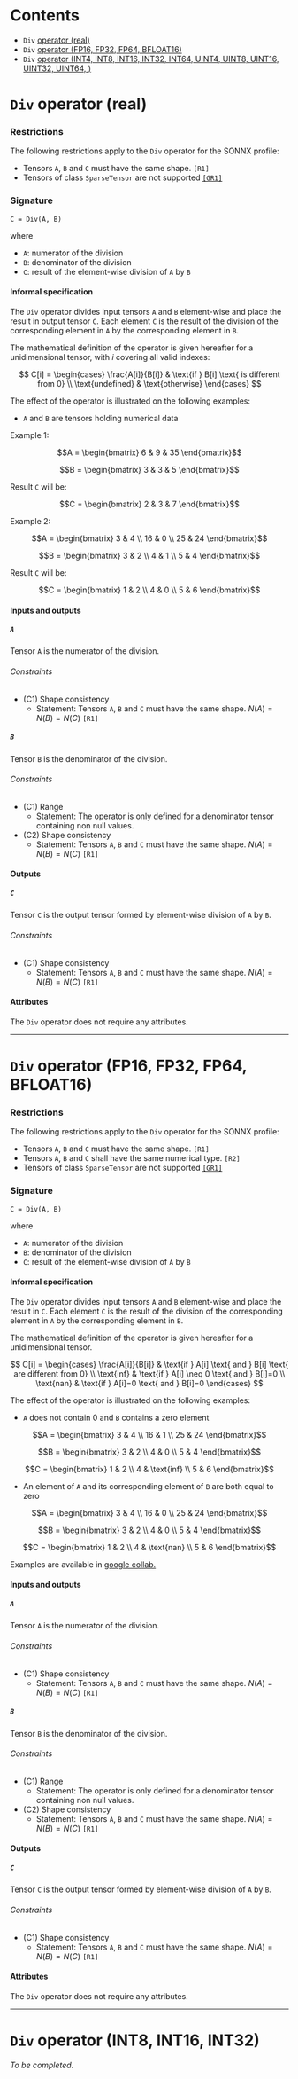 # Contents
- `Div` [operator (real)](#real)
- `Div` [operator (FP16, FP32, FP64, BFLOAT16)](#float)
- `Div` [operator (INT4, INT8, INT16, INT32, INT64, UINT4, UINT8, UINT16, UINT32, UINT64, )](#int)



<a id="real"></a>
# `Div` operator (real)

### Restrictions

The following restrictions apply to the `Div` operator for the SONNX profile:
- Tensors `A`, `B` and `C` must have the same shape.  `[R1]` 
- Tensors of class `SparseTensor` are not supported [`[GR1]`](../general_restrictions.md) 

### Signature

`C = Div(A, B)`

where
- `A`: numerator of the division
- `B`: denominator of the division
- `C`: result of the element-wise division of `A` by `B`

#### Informal specification

The `Div` operator divides input tensors `A` and `B` element-wise and place the result in output tensor `C`. Each element `C` is the result of the division of the corresponding element in `A` by the corresponding element in `B`.

The mathematical definition of the operator is given hereafter for a unidimensional tensor, with $i$ covering all valid indexes:

$$
C[i] = 
\begin{cases} 
\frac{A[i]}{B[i]} & \text{if } B[i] \text{ is different from 0} \\
\text{undefined} & \text{otherwise}
\end{cases}
$$

The effect of the operator is illustrated on the following examples:
- `A` and `B` are tensors holding numerical data

Example 1:
```math
A = \begin{bmatrix}  6 & 9 & 35 \end{bmatrix}
```
```math
B = \begin{bmatrix}  3 & 3 & 5 \end{bmatrix}
```
Result `C` will be: 
```math
C =  \begin{bmatrix} 2 & 3 & 7 \end{bmatrix}
```

Example 2:
```math
A =  \begin{bmatrix} 3 & 4 \\ 16 & 0 \\ 25 & 24 \end{bmatrix}
```
```math
B =  \begin{bmatrix} 3 & 2 \\ 4 & 1 \\ 5 & 4 \end{bmatrix}
```
Result `C` will be:
```math
C =  \begin{bmatrix} 1 & 2 \\ 4 & 0 \\ 5 & 6 \end{bmatrix}
```

#### Inputs and outputs

##### `A`

Tensor `A` is the numerator of the division.

###### Constraints

- (C1) Shape consistency
    - Statement: Tensors `A`, `B` and `C` must have the same shape. $N(A)=N(B)=N(C)$ `[R1]` 
  
##### `B`

Tensor `B` is the denominator of the division.

###### Constraints

- (C1) Range 
    - Statement: The operator is only defined for a denominator tensor containing non null values.
- (C2) Shape consistency
    - Statement: Tensors `A`, `B` and `C` must have the same shape. $N(A)=N(B)=N(C)$ `[R1]` 

#### Outputs

##### `C`

Tensor `C` is the output tensor formed by element-wise division of `A` by `B`.

###### Constraints

- (C1) Shape consistency
    - Statement: Tensors `A`, `B` and `C` must have the same shape. $N(A)=N(B)=N(C)$ `[R1]` 

#### Attributes

The `Div` operator does not require any attributes.

---
<a id="float"></a>
# `Div` operator (FP16, FP32, FP64, BFLOAT16)

### Restrictions

The following restrictions apply to the `Div` operator for the SONNX profile:
- Tensors `A`, `B` and `C` must have the same shape.  `[R1]` 
- Tensors `A`, `B` and `C` shall have the same numerical type. `[R2]`
- Tensors of class `SparseTensor` are not supported [`[GR1]`](../general_restrictions.md) 

### Signature

`C = Div(A, B)`

where
- `A`: numerator of the division
- `B`: denominator of the division
- `C`: result of the element-wise division of `A` by `B`

#### Informal specification

The `Div` operator divides input tensors `A` and `B` element-wise and place the result in `C`. Each element `C` is the result of the division of the corresponding element in `A` by the corresponding element in `B`.

The mathematical definition of the operator is given hereafter for a unidimensional tensor.

$$
C[i] = 
\begin{cases} 
\frac{A[i]}{B[i]} & \text{if } A[i] \text{ and } B[i] \text{ are different from 0} \\
\text{inf} & \text{if } A[i] \neq 0 \text{ and } B[i]=0  \\
\text{nan} & \text{if } A[i]=0 \text{ and } B[i]=0 
\end{cases}
$$

The effect of the operator is illustrated on the following examples:

- `A` does not contain 0 and `B` contains a zero element

```math
A =  \begin{bmatrix} 3 & 4 \\ 16 & 1 \\ 25 & 24 \end{bmatrix}
```
```math
B =  \begin{bmatrix} 3 & 2 \\ 4 & 0 \\ 5 & 4 \end{bmatrix}
```
```math
C =  \begin{bmatrix} 1 & 2 \\ 4 & \text{inf} \\ 5 & 6 \end{bmatrix}
```


- An element of `A` and its corresponding element of `B` are both equal to zero

```math
A =  \begin{bmatrix} 3 & 4 \\ 16 & 0 \\ 25 & 24 \end{bmatrix}
```
```math
B =  \begin{bmatrix} 3 & 2 \\ 4 & 0 \\ 5 & 4 \end{bmatrix}
```
```math
C =  \begin{bmatrix} 1 & 2 \\ 4 & \text{nan} \\ 5 & 6 \end{bmatrix}
```

Examples are available in [google collab.](https://colab.research.google.com/drive/1j9VlF-uYN4AitOglPkTWsvjoRe4L9-qb#scrollTo=rEKyVwTun7hf)

#### Inputs and outputs

##### `A`

Tensor `A` is the numerator of the division.

###### Constraints

- (C1) Shape consistency
    - Statement: Tensors `A`, `B` and `C` must have the same shape. $N(A)=N(B)=N(C)$ `[R1]` 
  
##### `B`

Tensor `B` is the denominator of the division.

###### Constraints

- (C1) Range 
    - Statement: The operator is only defined for a denominator tensor containing non null values.
- (C2) Shape consistency
    - Statement: Tensors `A`, `B` and `C` must have the same shape. $N(A)=N(B)=N(C)$ `[R1]` 

#### Outputs

##### `C`

Tensor `C` is the output tensor formed by element-wise division of `A` by `B`.

###### Constraints

- (C1) Shape consistency
    - Statement: Tensors `A`, `B` and `C` must have the same shape. $N(A)=N(B)=N(C)$ `[R1]` 

#### Attributes

The `Div` operator does not require any attributes.

---
<a id="int"></a>
# `Div` operator (INT8, INT16, INT32)

*To be completed.*